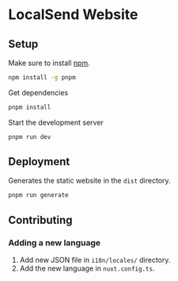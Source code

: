 # LocalSend Website

## Setup

Make sure to install [npm](https://pnpm.io).

```bash
npm install -g pnpm
```

Get dependencies

```bash
pnpm install
```

Start the development server

```bash
pnpm run dev
```

## Deployment

Generates the static website in the `dist` directory.

```bash
pnpm run generate
```

## Contributing

### Adding a new language

1. Add new JSON file in `i18n/locales/` directory.
2. Add the new language in `nuxt.config.ts`.
